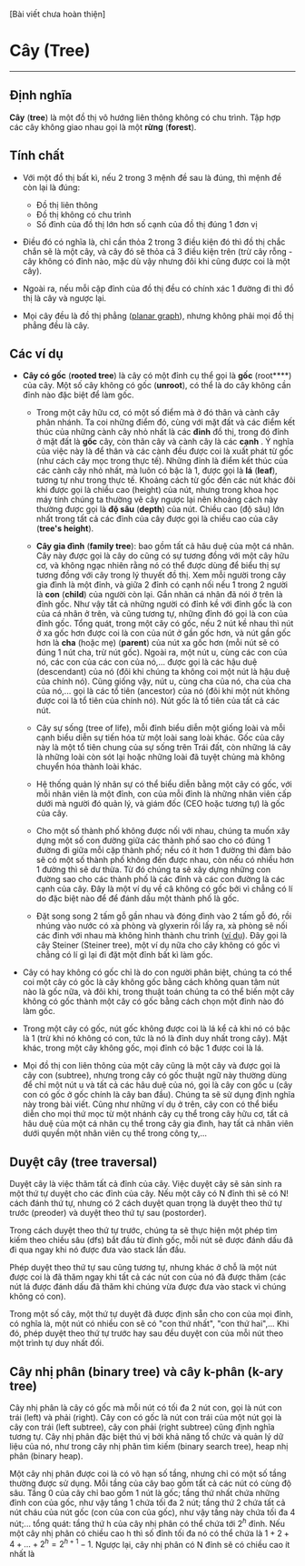 [Bài viết chưa hoàn thiện]

# Cây (Tree)
----

## Định nghĩa

**Cây** (**tree**) là một đồ thị vô hướng liên thông không có chu trình. Tập hợp các cây không giao nhau gọi là một **rừng** (**forest**).

## Tính chất

* Với một đồ thị bất kì, nếu 2 trong 3 mệnh đề sau là đúng, thì mệnh đề còn lại là đúng:

	*  Đồ thị liên thông
	* Đồ thị không có chu trình
	* Số đỉnh của đồ thị lớn hơn số cạnh của đồ thị đúng 1 đơn vị

* Điều đó có nghĩa là, chỉ cần thỏa 2 trong 3 điều kiện đó thì đồ thị chắc chắn sẽ là một cây, và cây đó sẽ thỏa cả 3 điều kiện trên (trừ cây rỗng - cây không có đỉnh nào, mặc dù vậy nhưng đôi khi cũng được coi là một cây).

* Ngoài ra, nếu mỗi cặp đỉnh của đồ thị đều có chính xác 1 đường đi thì đồ thị là cây và ngược lại.

* Mọi cây đều là đồ thị phẳng ([planar graph](https://vi.wikipedia.org/wiki/%C4%90%E1%BB%93_th%E1%BB%8B_ph%E1%BA%B3ng)), nhưng không phải mọi đồ thị phẳng đều là cây.

## Các ví dụ

* **Cây có gốc** (**rooted tree**) là cây có một đỉnh cụ thể gọi là **gốc** (root****) của cây. Một số cây không có gốc (**unroot**), có thể là do cây  không cần đỉnh nào đặc biệt để làm gốc.

	* Trong một cây hữu cơ, có một số điểm mà ở đó thân và cành cây phân nhánh. Ta coi những điểm đó, cùng với mặt đất và các điểm kết thúc của những cành cây nhỏ nhất là các **đỉnh** đồ thị, trong đó đỉnh ở mặt đất là **gốc** cây, còn thân cây và cành cây là các **cạnh** . Ý nghĩa của việc này là để thân và các cành đều được coi là xuất phát từ gốc (như cách cây mọc trong thực tế). Những đỉnh là điểm kết thúc của các cành cây nhỏ nhất, mà luôn có bậc là 1, được gọi là **lá** (**leaf**), tương tự như trong thực tế. Khoảng cách từ gốc đến các nút khác đôi khi được gọi là chiều cao (height) của nút, nhưng trong khoa học máy tính chúng ta thường vẽ cây ngược lại nên khoảng cách này thường được gọi là **độ sâu** (**depth**) của nút.  Chiều cao (độ sâu) lớn nhất trong tất cả các đỉnh của cây được gọi là chiều cao của cây (**tree's height**).

	* **Cây gia đình** (**family tree**): bao gồm tất cả hâu duệ của một cá nhân. Cây này được gọi là cây do cũng có sự tương đồng với một cây hữu cơ, và không ngạc nhiên rằng nó có thể được dùng để biểu thị sự tương đồng với cây trong lý thuyết đồ thị. Xem mỗi người trong cây gia đình là một đỉnh, và giữa 2 đỉnh có cạnh nối nếu 1 trong 2 người là **con** (**child**) của người còn lại. Gắn nhãn cá nhân đã nói ở trên là đỉnh gốc. Như vậy tất cả những người có đỉnh kề với đỉnh gốc là con của cá nhân ở trên, và cũng tương tự, những đỉnh đó gọi là con của đỉnh gốc. Tổng quát, trong một cây có gốc, nếu 2 nút kề nhau thì nút ở xa gốc hơn được coi là con của nút ở gần gốc hơn, và nút gần gốc hơn là **cha** (hoặc mẹ) (**parent**) của nút xa gốc hơn (mỗi nút sẽ có đúng 1 nút cha, trừ nút gốc). Ngoài ra, một nút u, cùng các con của nó, các con của các con của nó,... được gọi là các hậu duệ (descendant) của nó (đôi khi chúng ta không coi một nút là hậu duệ của chính nó). Cũng giống vậy, nút u, cùng cha của nó, cha của cha của nó,... gọi là các tổ tiên (ancestor) của nó (đôi khi một nút không được coi là tổ tiên của chính nó). Nút gốc là tổ tiên của tất cả các nút.

	* Cây sự sống (tree of life), mỗi đỉnh biểu diễn một giống loài và mỗi cạnh biểu diễn sự tiến hóa từ một loài sang loài khác. Gốc của cây này là một tổ tiên chung của sự sống trên Trái đất, còn những lá cây là những loài còn sót lại hoặc những loài đã tuyệt chủng mà không chuyển hóa thành loài khác.

	* Hệ thống quản lý nhân sự có thể biểu diễn bằng một cây có gốc, với mỗi nhân viên là một đỉnh, con của mỗi đỉnh là những nhân viên cấp dưới mà người đó quản lý, và giám đốc (CEO hoặc tương tự) là gốc của cây.

	* Cho một số thành phố không được nối với nhau, chúng ta muốn xây dựng một số con đường giữa các thành phố sao cho có đúng 1 đường đi giữa mỗi cặp thành phố; nếu có ít hơn 1 đường thì đảm bảo sẽ có một số thành phố không đến được nhau, còn nếu có nhiều hơn 1 đường thì sẽ dư thừa. Từ đó chúng ta sẽ xây dựng những con đường sao cho các thành phố là các đỉnh và các con đường là các cạnh của cây. Đây là một ví dụ về câ không có gốc bởi vì chẳng có lí do đặc biệt nào để để đánh dấu một thành phố là gốc.

	* Đặt song song 2 tấm gỗ gần nhau và đóng đinh vào 2 tấm gỗ đó, rồi nhúng vào nước có xà phòng và glyxerin rồi lấy ra, xà phòng sẽ nối các đinh với nhau mà không hình thành chu trình ([ví dụ](https://www.youtube.com/watch?v=PI6rAOWu-Og)). Đây gọi là cây Steiner (Steiner tree), một ví dụ nữa cho cây không có gốc vì chẳng có lí gì lại đi đặt một đỉnh bất kì làm gốc.

* Cây có hay không có gốc chỉ là do con người phân biệt, chúng ta có thể coi một cây có gốc là cây không gốc bằng cách không quan tâm nút nào là gốc nữa, và đôi khi, trong thuật toán chúng ta có thể biến một cây không có gốc thành một cây có gốc bằng cách chọn một đỉnh nào đó làm gốc.

* Trong một cây có gốc, nút gốc không được coi là lá kể cả khi nó có bậc là 1 (trừ khi nó không có con, tức là nó là đỉnh duy nhất trong cây). Mặt khác, trong một cây không gốc, mọi đỉnh có bậc 1 được coi là lá.

* Mọi đồ thị con liên thông của một cây cũng là một cây và được gọi là cây con (subtree), nhưng trong cây có gốc thuật ngữ này thường dùng để chỉ một nút u và tất cả các hâu duệ của nó, gọi là cây con gốc u (cây con có gốc ở gốc chính là cây ban đầu). Chúng ta sẽ sử dụng định nghĩa này trong bài viết. Cũng như những ví dụ ở trên, cây con có thể biểu diễn cho mọi thứ mọc từ một nhánh cây cụ thể trong cây hữu cơ, tất cả hâu duệ của một cá nhân cụ thể trong cây gia đình, hay tất cả nhân viên dưới quyền một nhân viên cụ thể trong công ty,...

## Duyệt cây (tree traversal) 

Duyệt cây là việc thăm tất cả đỉnh của cây. Việc duyệt cây sẽ sản sinh ra một thứ tự duyệt cho các đỉnh của cây. Nếu một cây có N đỉnh thì sẽ có N! cách đánh thứ tự, nhưng có 2 cách duyệt quan trọng là duyệt theo thứ tự trước (preoder) và duyệt theo thứ tự sau (postorder). 

Trong cách duyệt theo thứ tự trước, chúng ta sẽ thực hiện một phép tìm kiếm theo chiều sâu (dfs) bắt đầu từ đỉnh gốc, mỗi nút sẽ được đánh dấu đã đi qua ngay khi nó được đưa vào stack lần đầu.

Phép duyệt theo thứ tự sau cũng tương tự, nhưng khác ở chỗ là một nút được coi là đã thăm ngay khi tất cả các nút con của nó đã được thăm (các nút lá được đánh dấu đã thăm khi chúng vừa được đưa vào stack vì chúng không có con). 

Trong một số cây, một thứ tự duyệt đã được định sẵn cho con của mọi đỉnh, có nghĩa là, một nút có nhiều con sẽ có "con thứ nhất", "con thứ hai",... Khi đó, phép duyệt theo thứ tự trước hay sau đều duyệt con của mỗi nút theo một trình tự duy nhất đối.

## Cây nhị phân (binary tree) và cây k-phân (k-ary tree)

Cây nhị phân là cây có gốc mà mỗi nút có tối đa 2 nút con, gọi là nút con trái (left) và phải (right). Cây con có gốc là nút con trái của một nút gọi là cây con trái (left subtree), cây con phải (right subtree) cũng định nghĩa tương tự. Cây nhị phân đặc biệt thú vị bởi khả năng tổ chức và quản lý dữ liệu của nó, như trong cây nhị phân tìm kiếm (binary search tree), heap nhị phân (binary heap).

Một cây nhị phân được coi là có vô hạn số tầng, nhưng chỉ có một số tầng thường được sử dụng. Mỗi tầng của cây bao gồm tất cả các nút có cùng độ sâu. Tầng 0 của cây chỉ bao gồm 1 nút là gốc; tầng thứ nhất chứa những đỉnh con của gốc, như vậy tầng 1 chứa tối đa 2 nút; tầng thứ 2 chứa tất cả nút cháu của nút gốc (con của con của gốc), như vậy tầng này chứa tối đa 4 nút;... tổng quát: tầng thứ h của cây nhị phân có thể chứa tới $2^{h}$ đỉnh. Nếu một cây nhị phân có chiều cao h thì số đỉnh tối đa nó có thể chứa là $1 + 2 + 4 + ... + 2^{h} = 2^{h+1} - 1$. Ngược lại, cây nhị phân có N đỉnh sẽ có chiều cao ít nhất là 